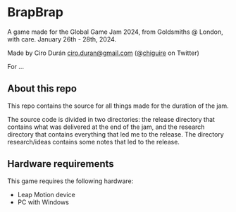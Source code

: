 # BrapBrap

A game made for the Global Game Jam 2024, from Goldsmiths @ London, with care. January 26th - 28th, 2024.

Made by Ciro Durán <ciro.duran@gmail.com> (@[chiguire](https://twitter.com/chiguire) on Twitter)

For ...

## About this repo

This repo contains the source for all things made for the duration of the jam.

The source code is divided in two directories: the release directory that contains what was delivered at the end of the jam, and the research directory that contains everything that led me to the release. The directory research/ideas contains some notes that led to the release.

## Hardware requirements

This game requires the following hardware:

* Leap Motion device
* PC with Windows

